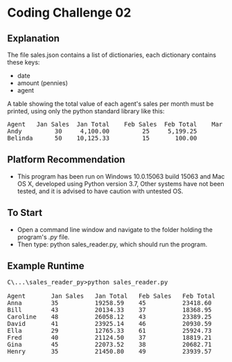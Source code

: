 # Coding Challenge 02

## Explanation
The file sales.json contains a list of dictionaries, each dictionary contains these keys:
* date
* amount (pennies)
* agent

A table showing the total value of each agent's sales per month must be printed, using only the python standard library like this:
<pre>
Agent   Jan Sales  Jan Total    Feb Sales  Feb Total    Mar Sales  Mar Total
Andy         30     4,100.00         25     5,199.25         32       250.32
Belinda      50    10,125.33         15       100.00         27     1.250.67
</pre>

## Platform Recommendation
* This program has been run on Windows 10.0.15063 build 15063 and Mac OS X, developed using Python version 3.7, Other systems have not been tested, and it is advised to have caution with untested OS.

## To Start
* Open a command line window and navigate to the folder holding the program's *.py* file.
* Then type: python sales_reader.py, which should run the program.

## Example Runtime
<pre>
C\...\sales_reader_py>python sales_reader.py

Agent       Jan Sales   Jan Total   Feb Sales   Feb Total   Mar Sales   Mar Total
Anna        35          19258.59    45          23418.60    38          19876.48
Bill        43          20134.33    37          18368.95    33          16368.39
Caroline    48          26058.12    43          23389.25    38          20366.71
David       41          23925.14    46          20930.59    40          18900.08
Ella        29          12765.33    61          25924.73
Fred        40          21124.50    37          18819.21    41          22787.11
Gina        45          22073.52    38          20682.71    53          25221.64
Henry       35          21450.80    49          23939.57    39          22642.50
</pre>
